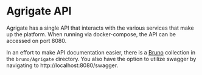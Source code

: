 # Agrigate API

Agrigate has a single API that interacts with the various services that make up
the platform. When running via docker-compose, the API can be accessed on port 8080.

In an effort to make API documentation easier, there is a
[Bruno](https://www.usebruno.com/) collection in the `bruno/Agrigate` directory.
You also have the option to utilize swagger by navigating to
http://localhost:8080/swagger.

